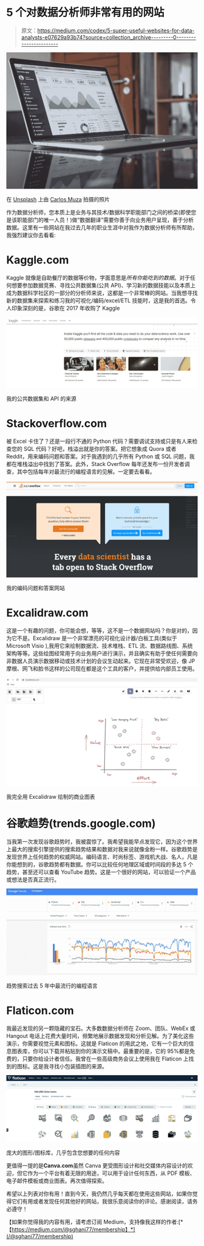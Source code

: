 # 5 个对数据分析师非常有用的网站

> 原文：<https://medium.com/codex/5-super-useful-websites-for-data-analysts-e07629a93b74?source=collection_archive---------0----------------------->

![](img/733b5e3443a2d47a13c0e0f262b18c4d.png)

在 [Unsplash](https://unsplash.com?utm_source=medium&utm_medium=referral) 上由 [Carlos Muza](https://unsplash.com/@kmuza?utm_source=medium&utm_medium=referral) 拍摄的照片

作为数据分析师，您本质上是业务与其技术/数据科学职能部门之间的桥梁(即使您是该职能部门的唯一人员！)做“数据翻译”需要你善于向业务用户呈现，善于分析数据。这里有一些网站在我过去几年的职业生涯中对我作为数据分析师有所帮助，我强烈建议你去看看:

# Kaggle.com

Kaggle 就像是自助餐厅的数据等价物，字面意思是*所有你能吃到的数据*。对于任何想要参加数据竞赛、寻找公共数据集(公共 API)、学习新的数据技能以及本质上成为数据科学社区的一部分的分析师来说，这都是一个非常棒的网站。当我想寻找新的数据集来探索和练习我的可视化/编码/excel/ETL 技能时，这是我的首选。令人印象深刻的是，谷歌在 2017 年收购了 Kaggle

![](img/3dbcb239ad415272dd40c3aec3232ff2.png)

我的公共数据集和 API 的来源

# Stackoverflow.com

被 Excel 卡住了？还是一段行不通的 Python 代码？需要调试支持或只是有人来检查您的 SQL 代码？好吧，栈溢出就是你的答案。把它想象成 Quora 或者 Reddit，用来编码问题和答案。对于我遇到的几乎所有 Python 或 SQL 问题，我都在堆栈溢出中找到了答案。此外，Stack Overflow 每年还发布一份开发者调查，其中包括每年对最流行的编程语言的见解。一定要去看看。

![](img/89b4e715dbdf0795aadb71c22dd4925a.png)

我的编码问题和答案网站

# Excalidraw.com

这是一个有趣的问题，你可能会想，等等，这不是一个数据网站吗？你是对的，因为它不是。Excalidraw 是一个非常漂亮的可视化设计器/白板工具(类似于 Microsoft Visio ),我用它来绘制数据流、技术堆栈、ETL 流、数据路线图、系统架构等等。这些绘图经常用于向业务用户进行演示，并且确实有助于使任何需要向非数据人员演示数据移动或技术计划的会议生动起来。它现在非常受欢迎，像 JP 摩根、网飞和脸书这样的公司现在都是这个工具的客户，并提供给内部员工使用。

![](img/addb994dd4df6fcc3ab79b182824d4fd.png)

我完全用 Excalidraw 绘制的商业图表

# 谷歌趋势(trends.google.com)

当我第一次发现谷歌趋势时，我被震惊了。我希望我能早点发现它，因为这个世界上最大的搜索引擎提供的搜索趋势结果和数据对我来说就像金粉一样。谷歌趋势是发现世界上任何趋势的权威网站。编码语言、时尚标签、游戏机大战、名人，凡是你能想到的，谷歌趋势都有数据。你可以比较任何地理区域或时间段的多达 5 个趋势，甚至还可以查看 YouTube 趋势。这是一个很好的网站，可以验证一个产品或想法是否真正流行。

![](img/7799b90325e31ed66123ba7282459dbe.png)

趋势搜索过去 5 年中最流行的编程语言

# Flaticon.com

我最近发现的另一颗隐藏的宝石。大多数数据分析师在 Zoom、团队、WebEx 或 Hangout 电话上花费大量时间，频繁地展示数据发现和分析见解。为了美化这些演示，你需要视觉元素和图标。这就是 Flaticon 的用武之地，它有一个巨大的信息图表库，你可以下载并粘贴到你的演示文稿中。最重要的是，它的 95%都是免费的，只要你给设计者信任。我曾在一些高级商务会议上使用我在 Flaticon 上找到的图标。这是我寻找小包装插图的来源。

![](img/98eb5b2e260fd952d00d1696f0ac695b.png)

庞大的图形/图标库，几乎包含您想要的任何内容

更值得一提的是**Canva.com**虽然 Canva 更受图形设计和社交媒体内容设计的欢迎，但它作为一个平台有着无限的用途，可以用于设计任何东西，从 PDF 模板、电子邮件模板或商业图表。再次值得探索。

希望以上列表对你有用！直到今天，我仍然几乎每天都在使用这些网站，如果你觉得它们有用或者发现任何其他好的网站，我很乐意阅读你的评论。感谢阅读，请务必遵守！

【如果你觉得我的内容有用，请考虑订阅 Medium，支持像我这样的作者:[*【https://medium.com/@sghani77/membership】*](/@sghani77/membership)